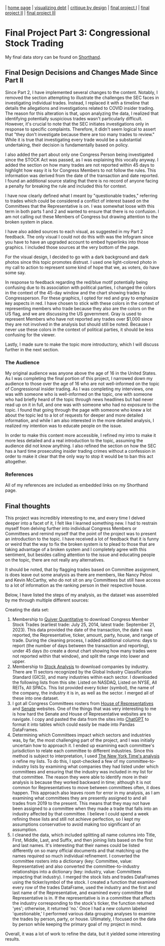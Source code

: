 | [home page](https://bfriedel.github.io/portfolio/) | [visualizing debt](https://bfriedel.github.io/portfolio/visualizing-government-debt) | [critique by design](https://bfriedel.github.io/portfolio/critique-by-design) | [final project I](https://bfriedel.github.io/portfolio/final-project-part-one) | [final project II](https://bfriedel.github.io/portfolio/final-project-part-two) | [final project III](https://bfriedel.github.io/portfolio/final-project-part-three)

# Final Project Part 3: Congressional Stock Trading

 My final data story can be found on [Shorthand](https://carnegiemellon.shorthandstories.com/congressional-stock-trading/).

## Final Design Decisions and Changes Made Since Part II

Since Part 2, I have implemented several changes to the content. Notably, I removed the section attempting to illustrate the challenges the SEC faces in investigating individual trades. Instead, I replaced it with a timeline that details the allegations and investigations related to COVID insider trading. The reason for this alteration is that, upon analyzing the data, I realized that identifying potentially suspicious trades wasn't particularly difficult. However, it's crucial to note that the SEC initiates investigations only in response to specific complaints. Therefore, it didn't seem logical to assert that "they don't investigate because there are too many trades to review." While it is true that investigating every trade would be a substantial undertaking, their decision is fundamentally based on policy.

I also added the part about only one Congress Person being investigated since the STOCK Act was passed, as I was explaining this vocally anyway. I added the section on how many trades are not reported within 45 days to highlight how easy it is for Congress Members to not follow the rules. This information was derived from the date of the transaction and date reported. I found an additional source stating that there is no record of anyone facing a penalty for breaking the rule and included this for context. 

I have now clearly defined what I meant by "questionable trades," referring to trades which could be considered a conflict of interest based on the Committees that the Representative is on. I was somewhat loose with this term in both parts 1 and 2 and wanted to ensure that there is no confusion. I am not calling out these Members of Congress but drawing attention to the broken system in place.

I have also added sources to each visual, as suggested in my Part 2 feedback. The only visual I could not do this with was the Infogram since you have to have an upgraded account to embed hyperlinks into those graphics. I included those sources at the very bottom of the page.

For the visual design, I decided to go with a dark background and dark photos since this topic promotes distrust. I used one light-colored photo in my call to action to represent some kind of hope that we, as voters, do have some say.

In response to feedback regarding the red/blue motif potentially being confusing due to its association with political parties, I changed the colors in the context of the 45-day window and the chart showing trades by Congressperson. For these graphics, I opted for red and gray to emphasize key aspects in red. I have chosen to stick with these colors in the context of representing members who trade because they also are the colors on the US flag, and we are discussing the US government. Gray is used to represent Members who have not reported any trades over $1,000 since they are not involved in the analysis but should still be noted. Because I never use these colors in the context of political parties, it should be less confusing for the viewer.

Lastly, I made sure to make the topic more introductory, which I will discuss further in the next section.

### The Audience

My original audience was anyone above the age of 16 in the United States. As I was completing the final portion of this project, I narrowed down my audience to those over the age of 16 who are not well-informed on the topic of Congressional insider trading. As I was completing my interviews, one was with someone who is well-informed on the topic, one with someone who had briefly heard of the topic through news headlines but had never read up on it in full, and one was with someone who had no exposure to the topic. I found that going through the page with someone who knew a lot about the topic led to a lot of requests for deeper and more detailed information, and while I am also interested in the more detailed analysis, I realized my intention was to educate people on the issue.

In order to make this content more accessible, I refined my intro to make it more less detailed and a real introduction to the topic, assuming the audience did not know anything. I also refined the section on how the SEC has a hard time prosecuting insider trading crimes without a confession in order to make it clear that the only way to stop it would be to ban this act altogether.

### References

All of my references are included as embedded links on my Shorthand page.

## Final thoughts

This project was incredibly interesting to me, and every time I delved deeper into a facet of it, I felt like I learned something new. I had to restrain myself from delving further into individual Congress Members or Committees and remind myself that the point of the project was to present an introduction to the topic. I have received a lot of feedback that it is funny or weird that the way to fix the broken system is to plead to those that are taking advantage of a broken system and I completely agree with this sentiment, but besides calling attention to the issue and educating people on the topic, there are not really any alternatives.

It should be noted, that by flagging trades based on Committee assignment, is does leave out some analysis as there are members, like Nancy Pelosi and Kevin McCarthy, who do not sit on any Committees but still have access to a lot of information as the ranking person in their respective house. 

Below, I have listed the steps of my analysis, as the dataset was assembled by me through multiple different sources:

Creating the data set: 
1. Membership to [Quiver Quantitative](https://www.quiverquant.com/export/) to download Congress Member Stock Trades (earliest trade: July 25, 2014, latest trade: September 21, 2023). This data provided the date of the transaction, the date it was reported, the Representative, ticker, amount, party, house, and range of trade. During the cleaning process, I added additional columns: days to report (the number of days between the transaction and reporting), under 45 days (to create a donut chart showing how many trades were not reported within that window), and split the range into lower and upper.
2. Membership to [Stock Analysis](https://stockanalysis.com/list/) to download companies by industry. There are 11 sectors recognized by the Global Industry Classification Standard (GICS), and many industries within each sector. I downloaded the following lists from this site: Listed on NASDAQ, Listed on NYSE, All REITs, All SPACs. This list provided every ticker (symbol), the name of the company, the industry it is in, as well as the sector. I merged all of these into one dataset.
3. I got all Congress Committees rosters from [House of Representatives](https://www.house.gov/committees) and [Senate](https://www.senate.gov/committees/membership.htm) websites. One of the things that was very interesting to me is how hard the Senate and House of Representative websites are to navigate. I copy and pasted the data from the sites into [ChatGPT](https://chat.openai.com/) to format it into tables which could easily be made into Pandas DataFrames. 
4. Determining which Committees impact which sectors and industries was, by far, the most challenging part of the project, and I was initially uncertain how to approach it. I ended up examining each committee's jurisdiction to relate each committee to different industries. Since this method is subject to interpretation, I used [The New York Time's analysis](https://www.nytimes.com/interactive/2022/09/13/us/politics/congress-members-stock-trading-list.html) o refine my lists. To do this, I spot-checked a few of my committee-to-industry lists by examining what companies they had listed under which committees and ensuring that the industry was included in my list for that committee. The reason they were able to identify more in their analysis is because they worked backward in time; although it is not common for Representatives to move between committees often, it does happen. This approach also leaves room for error in my analysis, as I am examining what committees they are presently assigned to and all trades from 2019 to the present. This means that they may not have been assigned to a committee when they made a trade that falls into an industry affected by that committee. I believe I could spend a week refining these lists and still not achieve perfection, so I kept my assumptions conservative to avoid making too significant of an assumption.
5. I cleaned the data, which included splitting all name columns into Title, First, Middle, Last, and Suffix, and then joining lists based on the first and last names. It's interesting that their names could be listed differently on so many official documents and that matching up the names required so much individual refinement.
I converted the committee rosters into a dictionary (key: Committee, value: Representative) and also converted the committee-to-industry relationships into a dictionary (key: industry, value: Committees impacting that industry).
I merged the stock lists and trades DataFrames using the ticker/symbol of the stock.
I created a function that examined every row of the trades DataFrame, used the industry and the first and last name of the Representative, and examined every committee that Representative is in. If the representative is in a committee that affects the industry corresponding to the stock's ticker, the function returned 'yes'; otherwise, it returned 'no.'
Once I had a new column labeled 'questionable,' I performed various data grouping analyses to examine the trades by person, party, or house. Ultimately, I focused on the data by person while keeping the primary goal of my project in mind.

Overall, it was a lot of work to refine the data, but it yielded some interesting results. 

